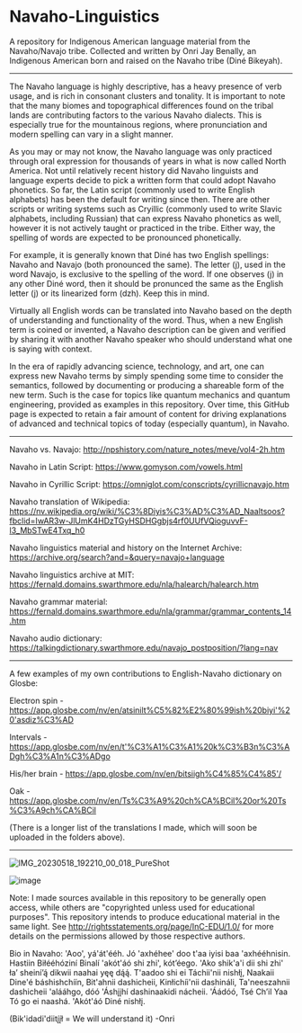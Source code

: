 # Navaho-Linguistics
A repository for Indigenous American language material from the Navaho/Navajo tribe. Collected and written by Onri Jay Benally, an Indigenous American born and raised on the Navaho tribe (Diné Bikeyah).
________________________________________________________________________________________________________________________________________________

The Navaho language is highly descriptive, has a heavy presence of verb usage, and is rich in consonant clusters and tonality. It is important to note that the many biomes and topographical differences found on the tribal lands are contributing factors to the various Navaho dialects. This is especially true for the mountainous regions, where pronunciation and modern spelling can vary in a slight manner. 

As you may or may not know, the Navaho language was only practiced through oral expression for thousands of years in what is now called North America. Not until relatively recent history did Navaho linguists and language experts decide to pick a written form that could adopt Navaho phonetics. So far, the Latin script (commonly used to write English alphabets) has been the default for writing since then. There are other scripts or writing systems such as Cryillic (commonly used to write Slavic alphabets, including Russian) that can express Navaho phonetics as well, however it is not actively taught or practiced in the tribe. Either way, the spelling of words are expected to be pronounced phonetically. 

For example, it is generally known that Diné has two English spellings: Navaho and Navajo (both pronounced the same). The letter (j), used in the word Navajo, is exclusive to the spelling of the word. If one observes (j) in any other Diné word, then it should be pronunced the same as the English letter (j) or its linearized form (dzh). Keep this in mind. 

Virtually all English words can be translated into Navaho based on the depth of understanding and functionality of the word. Thus, when a new English term is coined or invented, a Navaho description can be given and verified by sharing it with another Navaho speaker who should understand what one is saying with context. 

In the era of rapidly advancing science, technology, and art, one can express new Navaho terms by simply spending some time to consider the semantics, followed by documenting or producing a shareable form of the new term. Such is the case for topics like quantum mechanics and quantum engineering, provided as examples in this repository. Over time, this GitHub page is expected to retain a fair amount of content for driving explanations of advanced and technical topics of today (especially quantum), in Navaho.
________________________________________________________________________________________________________________________________________________

Navaho vs. Navajo: http://npshistory.com/nature_notes/meve/vol4-2h.htm

Navaho in Latin Script: https://www.gomyson.com/vowels.html

Navaho in Cyrillic Script: https://omniglot.com/conscripts/cyrillicnavajo.htm

Navaho translation of Wikipedia: https://nv.wikipedia.org/wiki/%C3%8Diyis%C3%AD%C3%AD_Naaltsoos?fbclid=IwAR3w-JlUmK4HDzTGyHSDHGgbjs4rf0UUfVQioguvvF-l3_MbSTwE4Txq_h0

Navaho linguistics material and history on the Internet Archive: https://archive.org/search?and=&query=navajo+language

Navaho linguistics archive at MIT: https://fernald.domains.swarthmore.edu/nla/halearch/halearch.htm

Navaho grammar material: https://fernald.domains.swarthmore.edu/nla/grammar/grammar_contents_14.htm

Navaho audio dictionary: https://talkingdictionary.swarthmore.edu/navajo_postposition/?lang=nav

________________________________________________________________________________________________________________________________________________

A few examples of my own contributions to English-Navaho dictionary on Glosbe:

Electron spin - https://app.glosbe.com/nv/en/atsinilt%C5%82%E2%80%99ish%20biyi'%20'asdiz%C3%AD

Intervals - https://app.glosbe.com/nv/en/t'%C3%A1%C3%A1%20k%C3%B3n%C3%ADgh%C3%A1n%C3%ADgo

His/her brain - https://app.glosbe.com/nv/en/bitsiigh%C4%85%C4%85'/

Oak - https://app.glosbe.com/nv/en/Ts%C3%A9%20ch%CA%BCil%20or%20Ts%C3%A9ch%CA%BCil

(There is a longer list of the translations I made, which will soon be uploaded in the folders above).

________________________________________________________________________________________________________________________________________________

![IMG_20230518_192210_00_018_PureShot](https://github.com/OJB-Quantum/Navaho-Linguistics/assets/88035770/f976afb5-128a-47a8-bb3e-996de87b51a6)

![image](https://github.com/OJB-Quantum/Navaho-Linguistics/assets/88035770/b0321613-df61-4984-8f24-1825418995ee)

Note: I made sources available in this repository to be generally open access, while others are "copyrighted unless used for educational purposes". This repository intends to produce educational material in the same light. See http://rightsstatements.org/page/InC-EDU/1.0/ for more details on the permissions allowed by those respective authors.

Bio in Navaho: 'Aoo', yá'át'ééh. Jó 'axhéhee' doo t'aa iyisi baa 'axhééhnisin. Hastiin Biłééhóziní Binalí 'akót'áó shi zhi', kótʼéego. 'Ako shik'a'i dii shi zhi' łaʼ sheiníʼą́ dikwii naahai yęę dą́ą́. T'aadoo shi ei Táchii'nii nishłį, Naakaii Dine'é báshishchíín, Bit'ahnii dashicheii, Kinłichíi'nii dashináli, Ta'neeszahnii dashicheii 'alááhgo, dóó 'Áshįįhí dashinaakidi nácheii. 'Áádóó, Tsé Chʼil Yaa Tó go ei naashá. 'Akót'áó Diné nishłį.

(Bik'idadi'diitį́į́ł = We will understand it) -Onri
